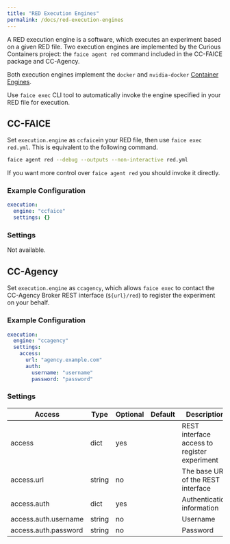 ```yaml
---
title: "RED Execution Engines"
permalink: /docs/red-execution-engines
---
```


A RED execution engine is a software, which executes an experiment based on a given RED file. Two execution engines are
implemented by the Curious Containers project: the `faice agent red` command included in the CC-FAICE package and
CC-Agency.

Both execution engines implement the `docker` and `nvidia-docker` [Container Engines](/docs/red-container-engines).

Use `faice exec` CLI tool to automatically invoke the engine specified in your RED file for execution.


## CC-FAICE

Set `execution.engine` as `ccfaice`in your RED file, then use `faice exec red.yml`. This is equivalent to the following
command.

```bash
faice agent red --debug --outputs --non-interactive red.yml
```

If you want more control over `faice agent red` you should invoke it directly.


### Example Configuration

```yaml
execution:
  engine: "ccfaice"
  settings: {}
```


### Settings

Not available.


## CC-Agency

Set `execution.engine` as `ccagency`, which allows `faice exec` to contact the CC-Agency Broker REST interface
(`${url}/red`) to register the experiment on your behalf.


### Example Configuration

```yaml
execution:
  engine: "ccagency"
  settings:
    access:
      url: "agency.example.com"
      auth:
        username: "username"
        password: "password"
```


### Settings

| Access | Type | Optional | Default | Description |
| --- | --- | --- | --- | --- |
| access | dict | yes | | REST interface access to register experiment |
| access.url | string | no | | The base URL of the REST interface |
| access.auth | dict | yes | | Authentication information |
| access.auth.username | string | no | | Username |
| access.auth.password | string | no | | Password |
